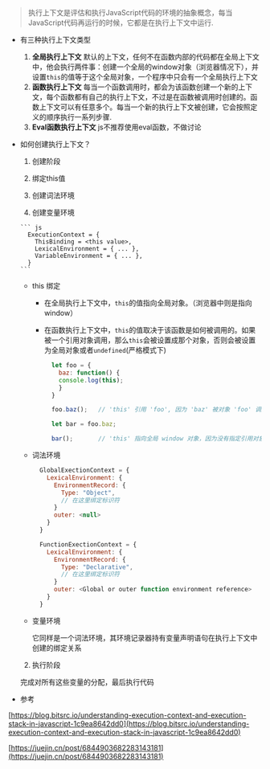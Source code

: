 > 执行上下文是评估和执行JavaScript代码的环境的抽象概念，每当JavaScript代码再运行的时候，它都是在执行上下文中运行.

- 有三种执行上下文类型

  1. **全局执行上下文** 默认的上下文，任何不在函数内部的代码都在全局上下文中，他会执行两件事：创建一个全局的window对象（浏览器情况下），并设置`this`的值等于这个全局对象，一个程序中只会有一个全局执行上下文
  2. **函数执行上下文** 每当一个函数调用时，都会为该函数创建一个新的上下文，每个函数都有自己的执行上下文，不过是在函数被调用时创建的。函数上下文可以有任意多个。每当一个新的执行上下文被创建，它会按照定义的顺序执行一系列步骤.
  3. **Eval函数执行上下文** js不推荐使用eval函数，不做讨论

- 如何创建执行上下文？

  1. 创建阶段

    1. 绑定this值
    2. 创建词法环境
    3. 创建变量环境

      ``` js
        ExecutionContext = {
          ThisBinding = <this value>,
          LexicalEnvironment = { ... },
          VariableEnvironment = { ... },
        }
      ```

    - this 绑定

      - 在全局执行上下文中，`this`的值指向全局对象。（浏览器中则是指向window）
      - 在函数执行上下文中，`this`的值取决于该函数是如何被调用的。如果被一个引用对象调用，那么`this`会被设置成那个对象，否则会被设置为全局对象或者`undefined`(严格模式下)

        ``` js
          let foo = {
            baz: function() {
            console.log(this);
            }
          }

          foo.baz();   // 'this' 引用 'foo', 因为 'baz' 被对象 'foo' 调用

          let bar = foo.baz;

          bar();       // 'this' 指向全局 window 对象，因为没有指定引用对象
        ```

    - 词法环境
      ``` js
        GlobalExectionContext = {
          LexicalEnvironment: {
            EnvironmentRecord: {
              Type: "Object",
              // 在这里绑定标识符
            }
            outer: <null>
          }
        }

        FunctionExectionContext = {
          LexicalEnvironment: {
            EnvironmentRecord: {
              Type: "Declarative",
              // 在这里绑定标识符
            }
            outer: <Global or outer function environment reference>
          }
        }
      ```
    - 变量环境

      它同样是一个词法环境，其环境记录器持有变量声明语句在执行上下文中创建的绑定关系

  2. 执行阶段

    完成对所有这些变量的分配，最后执行代码

- 参考

[https://blog.bitsrc.io/understanding-execution-context-and-execution-stack-in-javascript-1c9ea8642dd0](https://blog.bitsrc.io/understanding-execution-context-and-execution-stack-in-javascript-1c9ea8642dd0)

[https://juejin.cn/post/6844903682283143181](https://juejin.cn/post/6844903682283143181)